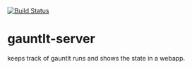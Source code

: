 [![Build Status](https://secure.travis-ci.org/gauntlt/gauntlt-server.png?branch=master)](http://travis-ci.org/gauntlt/gauntlt-server)

gauntlt-server
==============

keeps track of gauntlt runs and shows the state in a webapp.
